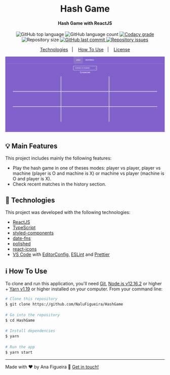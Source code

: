 <h1 align="center">
    Hash Game
</h1>

<h4 align="center">
  Hash Game with ReactJS
</h4>
<p align="center">
  <img alt="GitHub top language" src="https://img.shields.io/github/languages/top/NaluFigueira/HashGame.svg">

  <img alt="GitHub language count" src="https://img.shields.io/github/languages/count/NaluFigueira/HashGame.svg">

  <a href="https://www.codacy.com/app/NaluFigueira/HashGame?utm_source=github.com&amp;utm_medium=referral&amp;utm_content=NaluFigueira/HashGame&amp;utm_campaign=Badge_Grade">
    <img alt="Codacy grade" src="https://img.shields.io/codacy/grade/1b577a07dda843aba09f4bc55d1af8fc.svg">
  </a>

  <img alt="Repository size" src="https://img.shields.io/github/repo-size/NaluFigueira/HashGame.svg">
  <a href="https://github.com/NaluFigueira/HashGame/commits/master">
    <img alt="GitHub last commit" src="https://img.shields.io/github/last-commit/NaluFigueira/HashGame.svg">
  </a>

  <a href="https://github.com/NaluFigueira/HashGame/issues">
    <img alt="Repository issues" src="https://img.shields.io/github/issues/NaluFigueira/HashGame.svg">
  </a>
</p>

<p align="center">
  <a href="#rocket-technologies">Technologies</a>&nbsp;&nbsp;&nbsp;|&nbsp;&nbsp;&nbsp;
  <a href="#information_source-how-to-use">How To Use</a>&nbsp;&nbsp;&nbsp;|&nbsp;&nbsp;&nbsp;
  <a href="#memo-license">License</a>
</p>

![App Preview](https://github.com/NaluFigueira/HashGame/blob/master/Preview.gif)

## :bulb:	Main Features

This project includes mainly the following features:

- Play the hash game in one of theses modes: player vs player, player vs machine (player is O and machine is X) or machine vs player (machine is O and player is X).
- Check recent matches in the history section.

## :rocket: Technologies

This project was developed with the following technologies:

-  [ReactJS](https://reactjs.org/)
-  [TypeScript](https://www.typescriptlang.org/)
-  [styled-components](https://styled-components.com/)
-  [date-fns](https://date-fns.org/)
-  [polished](https://polished.js.org/)
-  [react-icons](https://react-icons.github.io/react-icons/)
-  [VS Code][vc] with [EditorConfig][vceditconfig], [ESLint][vceslint] and [Prettier][prettier]

## :information_source: How To Use

To clone and run this application, you'll need [Git](https://git-scm.com), [Node.js v12.16.2][nodejs] or higher + [Yarn v1.19][yarn] or higher installed on your computer. From your command line:

```bash
# Clone this repository
$ git clone https://github.com/NaluFigueira/HashGame

# Go into the repository
$ cd HashGame

# Install dependencies
$ yarn

# Run the app
$ yarn start
```

---

Made with ♥ by Ana Figueira :wave: [Get in touch!](https://www.linkedin.com/in/ana-lu%C3%ADsa-chaves-figueira-38792218a/)

[yarn]: https://yarnpkg.com/
[nodejs]: https://nodejs.org/
[vc]: https://code.visualstudio.com/
[vceditconfig]: https://marketplace.visualstudio.com/items?itemName=EditorConfig.EditorConfig
[vceslint]: https://marketplace.visualstudio.com/items?itemName=dbaeumer.vscode-eslint
[prettier]: https://marketplace.visualstudio.com/items?itemName=SimonSiefke.prettier-vscode
